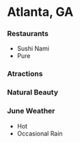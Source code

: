 # Atlanta, GA

### Restaurants
- Sushi Nami
- Pure

### Atractions

### Natural Beauty

### June Weather
- Hot
- Occasional Rain
